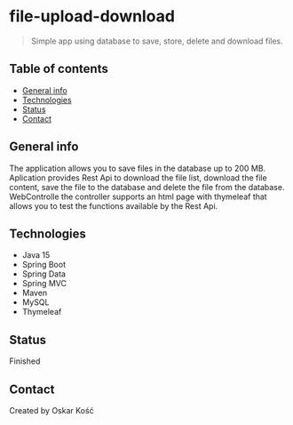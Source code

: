 # file-upload-download
> Simple app using database to save, store, delete and download files.

## Table of contents
* [General info](#general-info)
* [Technologies](#technologies)
* [Status](#status)
* [Contact](#contact)

## General info
The application allows you to save files in the database up to 200 MB. Aplication provides Rest Api to download the file list,
download the file content, save the file to the database and delete the file from the database. WebControlle the controller supports
an html page with thymeleaf that allows you to test the functions available by the Rest Api.

## Technologies
* Java 15
* Spring Boot
* Spring Data 
* Spring MVC
* Maven
* MySQL
* Thymeleaf

## Status
Finished

## Contact
Created by Oskar Kość
